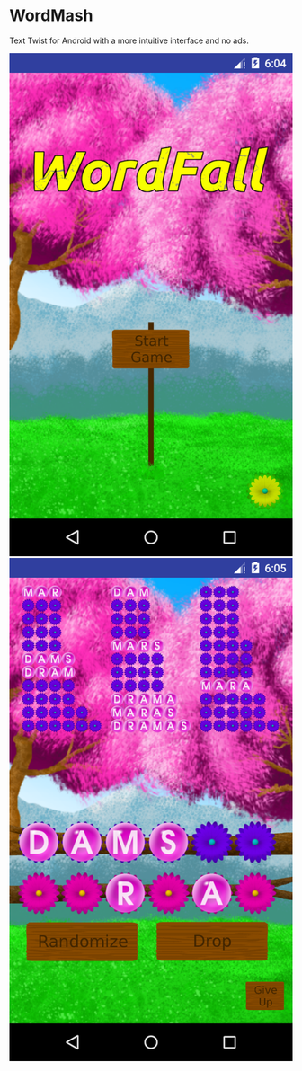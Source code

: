 # WordMash
Text Twist for Android with a more intuitive interface and no ads. 

<img src="https://github.com/idrios/WordMash/blob/master/Screenshot_1535997891.png"/>
<img src="https://github.com/idrios/WordMash/blob/master/Screenshot_1535997938.png"/>
